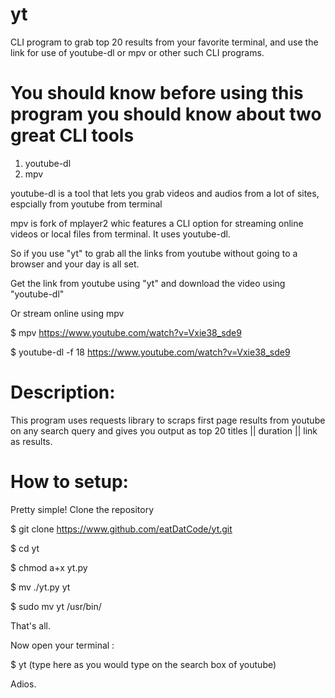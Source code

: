 # yt
CLI program to grab top 20 results from your favorite terminal, and use the link for use of youtube-dl or mpv or other such CLI programs.

# You should know before using this program you should know about two great CLI tools
1) youtube-dl
2) mpv

youtube-dl is a tool that lets you grab videos and audios from a lot of sites, espcially from youtube from terminal

mpv is fork of mplayer2 whic features a CLI option for streaming online videos or local files from terminal. It uses youtube-dl.

So if you use "yt" to grab all the links from youtube without going to a browser and your day is all set.

Get the link from youtube using "yt" and download the video using "youtube-dl"

Or stream online using mpv

$ mpv https://www.youtube.com/watch?v=Vxie38_sde9

$ youtube-dl -f 18 https://www.youtube.com/watch?v=Vxie38_sde9

# Description:
  This program uses requests library to scraps first page results from youtube on any search query and gives you output
  as top 20 titles || duration || link as results.

# How to setup:

Pretty simple! Clone the repository 

$ git clone https://www.github.com/eatDatCode/yt.git

$ cd yt

$ chmod a+x yt.py

$ mv ./yt.py yt

$ sudo mv yt /usr/bin/

That's all.

Now open your terminal :

$ yt (type here as you would type on the search box of youtube)

Adios.
